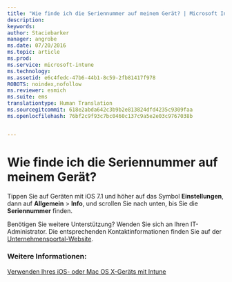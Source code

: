 ```yaml
---
title: "Wie finde ich die Seriennummer auf meinem Gerät? | Microsoft Intune"
description: 
keywords: 
author: Staciebarker
manager: angrobe
ms.date: 07/20/2016
ms.topic: article
ms.prod: 
ms.service: microsoft-intune
ms.technology: 
ms.assetid: e6c4fedc-47b6-44b1-8c59-2fb81417f978
ROBOTS: noindex,nofollow
ms.reviewer: esmich
ms.suite: ems
translationtype: Human Translation
ms.sourcegitcommit: 618e2abda642c3b9b2e813824dfd4235c9309faa
ms.openlocfilehash: 76bf2c9f93c7bc0460c137c9a5e2e03c9767038b


---
```



# Wie finde ich die Seriennummer auf meinem Gerät?

Tippen Sie auf Geräten mit iOS 7.1 und höher auf das Symbol **Einstellungen**, dann auf **Allgemein** > **Info**, und scrollen Sie nach unten, bis Sie die **Seriennummer** finden.

Benötigen Sie weitere Unterstützung? Wenden Sie sich an Ihren IT-Administrator. Die entsprechenden Kontaktinformationen finden Sie auf der [Unternehmensportal-Website](http://portal.manage.microsoft.com).

### Weitere Informationen:
[Verwenden Ihres iOS- oder Mac OS X-Geräts mit Intune](using-your-ios-or-mac-os-x-device-with-intune.md)



<!--HONumber=Jul16_HO4-->


